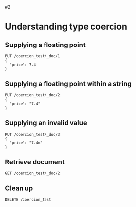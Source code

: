 #2

# Understanding type coercion

## Supplying a floating point

```
PUT /coercion_test/_doc/1
{
  "price": 7.4
}
```

## Supplying a floating point within a string

```
PUT /coercion_test/_doc/2
{
  "price": "7.4"
}
```

## Supplying an invalid value

```
PUT /coercion_test/_doc/3
{
  "price": "7.4m"
}
```

## Retrieve document

```
GET /coercion_test/_doc/2
```

## Clean up

```
DELETE /coercion_test
```
